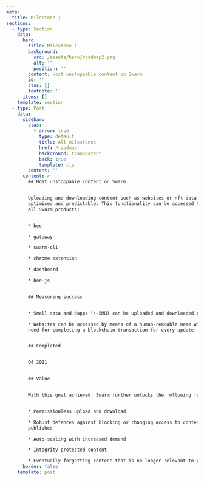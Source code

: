 ```yaml
---
meta:
  title: Milestone 1
sections:
  - type: Section
    data:
      hero:
        title: Milestone 1
        background:
          src: /assets/hero/roadmap2.png
          alt: ''
          position: ''
        content: Host unstoppable content on Swarm
        id: ''
        ctas: []
        footnote: ''
      items: []
    template: section
  - type: Post
    data:
      sidebar:
        ctas:
          - arrow: true
            type: default
            title: All milestones
            href: /roadmap
            background: transparent
            back: true
            template: cta
        content: ''
      content: >-
        ## Host unstoppable content on Swarm


        Uploading and downloading content such as websites or nft-data is
        optimised and predictable. This functionality can be accessed through
        all Swarm products:


        * bee

        * gateway

        * swarm-cli

        * chrome extension

        * dashboard

        * bee-js


        ## Measuring success


        * Small data and dapps (\~5MB) can be uploaded and downloaded reliably

        * Websites can be accessed by means of a human-readable name without the
        need for completing a blockchain transaction for every update


        ## Completed


        Q4 2021


        ## Value


        With this goal achieved, Swarm further unlocks the following features:


        * Permissionless upload and download

        * Robust defences against blocking or changing access to content once
        published

        * Auto-scaling with increased demand

        * Integrity protected content

        * Eventually forgetting content that is no longer relevant to preserve
      border: false
    template: post
---
```



